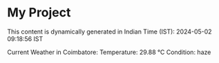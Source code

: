 # My Project

This content is dynamically generated in Indian Time (IST): 2024-05-02 09:18:56 IST


Current Weather in Coimbatore:
Temperature: 29.88 °C
Condition: haze
